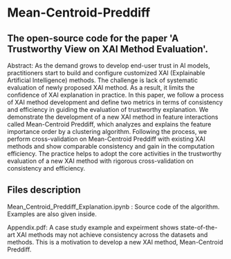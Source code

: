 # Mean-Centroid-Preddiff

## The open-source code for the paper 'A Trustworthy View on XAI Method Evaluation'.

Abstract: As the demand grows to develop end-user trust in AI models, practitioners start to build and configure customized XAI (Explainable Artificial Intelligence) methods. The challenge is lack of systematic  evaluation of newly proposed XAI method. As a result, it limits the confidence of XAI explanation in practice. In this paper, we follow a process of XAI method development and define two metrics in terms of consistency and efficiency in guiding the evaluation of trustworthy explanation. We demonstrate the development of a new XAI method in feature interactions called Mean-Centroid Preddiff, which analyzes and explains the feature importance order by a clustering algorithm. 
Following the process, we perform cross-validation on Mean-Centroid Preddiff with existing XAI methods and show comparable consistency and gain in the computation efficiency. The practice helps to adopt the core activities in the trustworthy evaluation of a new XAI method with rigorous cross-validation on consistency and efficiency.

## Files description

Mean_Centroid_Preddiff_Explanation.ipynb : Source code of the algorithm. Examples are also given inside.

Appendix.pdf: A case study example and expeirment shows state-of-the-art XAI methods may not achieve consistency across the datasets and methods. This is a motivation to develop a new XAI method, Mean-Centroid Preddiff. 
